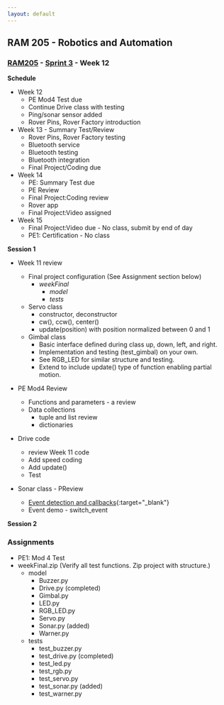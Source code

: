 ```yaml
---
layout: default
---
```


## RAM 205 - Robotics and Automation

### [RAM205](../../) - [Sprint 3](../) - Week 12

**Schedule**
- Week 12 
  - PE Mod4 Test due
  - Continue Drive class with testing 
  - Ping/sonar sensor added
  - Rover Pins, Rover Factory introduction
- Week 13 - Summary Test/Review
  - Rover Pins, Rover Factory testing
  - Bluetooth service
  - Bluetooth testing
  - Bluetooth integration
  - Final Project/Coding due
- Week 14  
  - PE: Summary Test due
  - PE Review
  - Final Project:Coding review
  - Rover app
  - Final Project:Video assigned
- Week 15 
  - Final Project:Video due - No class, submit by end of day
  - PE1: Certification - No class  

**Session 1**
- Week 11 review
  - Final project configuration (See Assignment section below)
    - *weekFinal*
      - *model*
      - *tests*
  - Servo class
    - constructor, deconstructor
    - cw(), ccw(), center()
    - update(position) with position normalized between 0 and 1
  - Gimbal class
    - Basic interface defined during class up, down, left, and right.
    - Implementation and testing (test_gimbal) on your own.
    - See RGB_LED for similar structure and testing.
    - Extend to include update() type of function enabling partial motion.
    
- PE Mod4 Review
  - Functions and parameters - a review
  - Data collections
    - tuple and list review
    - dictionaries

- Drive code 
  - review Week 11 code
  - Add speed coding
  - Add update()
  - Test
  
- Sonar class - PReview
  - [Event detection and callbacks](https://sourceforge.net/p/raspberry-gpio-python/wiki/Examples/){:target="_blank"}
  - Event demo - switch_event  
  
**Session 2**

<!-- - Sonar class
  - [Event detection and callbacks](https://sourceforge.net/p/raspberry-gpio-python/wiki/Examples/){:target="_blank"}
  - Event demo - switch_event
  - [Ping sensor](https://onlinesrs.co/product/ultrasonic-wave-detector-ranging-module-hc-sr04-hc-sr04-hcsr04-distance-sensor/){:target="_blank"}
  
- Refactoring class for GPIO
  - Sonar class - pins vs GPIO
  - Review GPIO.getmode() and GPIO.setmode() 
  - Existing class work with GPIO.BCM setting? -->
  
<!-- - Rover class and Rover Factory
  - Create Rover class
  - Create Rover factory
    - [RoverPins.py](RoverPins.py){:target='_blank'}
- Rover testing -->

  
<!-- - Rover class and Rover Factory
  - Create Rover class
  - Create Rover factory
    - [RoverPins.py](RoverPins.py){:target='_blank'}
- Rover testing -->

### Assignments

- PE1: Mod 4 Test
- weekFinal.zip (Verify all test functions. Zip project with structure.)
  - model
    - Buzzer.py
    - Drive.py  (completed)
    - Gimbal.py
    - LED.py
    - RGB_LED.py
    - Servo.py
    - Sonar.py  (added)
    - Warner.py
  - tests
    - test_buzzer.py
    - test_drive.py (completed)
    - test_led.py
    - test_rgb.py
    - test_servo.py
    - test_sonar.py (added)
    - test_warner.py       
